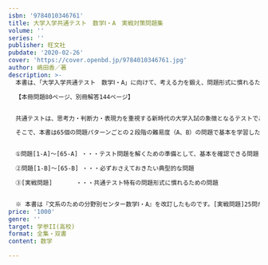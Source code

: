 ```yaml
---
isbn: '9784010346761'
title: 大学入学共通テスト　数学Ⅰ・A　実戦対策問題集
volume: ''
series: ''
publisher: 旺文社
pubdate: '2020-02-26'
cover: 'https://cover.openbd.jp/9784010346761.jpg'
author: 嶋田香／著
description: >-
  本書は、「大学入学共通テスト　数学Ⅰ・A」に向けて、考える力を鍛え、問題形式に慣れるための問題集です。

  【本冊問題80ページ、別冊解答144ページ】


  共通テストは、思考力・判断力・表現力を重視する新時代の大学入試の象徴となるテストであり、従来の数学Ⅰ・Aの力を基盤にしながらも、内容・形式面でこれまでとは異なる出題のしかたがなされます。

  そこで、本書は65個の問題パターンごとの２段階の難易度（A、B）の問題で基本を学習した後、章末の実戦問題に取り組んで、段階的に実力を養えるようにしました。


  ①問題[1-A]～[65-A] ・・・テスト問題を解くための準備として、基本を確認できる問題

  ②問題[1-B]～[65-B] ・・・必ずおさえておきたい典型的な問題

  ③[実戦問題]　　　　・・・共通テスト特有の問題形式に慣れるための問題


  ※ 本書は『文系のための分野別センター数学Ⅰ・A』を改訂したものです。[実戦問題]25問が加わりました。
price: '1000'
genre: ''
target: 学参II(高校)
format: 全集・双書
content: 数学

---
```

